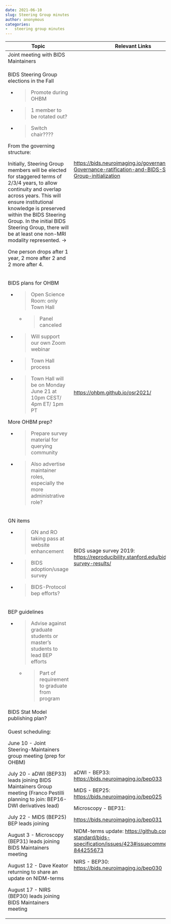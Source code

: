 ```yaml
---
date: 2021-06-10
slug: Steering Group minutes
author: anonymous
categories:
-   steering group minutes
---
```


<!-- more -->

<table>
 <thead>
  <tr class="header">
   <th>
    Topic
   </th>
   <th>
    Relevant Links
   </th>
  </tr>
 </thead>
 <tbody>
  <tr class="odd">
   <td>
    Joint meeting with BIDS Maintainers
   </td>
   <td>
   </td>
  </tr>
  <tr class="even">
   <td>
    <p>
     BIDS Steering Group elections in the Fall
    </p>
    <ul>
     <li>
      <blockquote>
       <p>
        Promote during OHBM
       </p>
      </blockquote>
     </li>
     <li>
      <blockquote>
       <p>
        1 member to be rotated out?
       </p>
      </blockquote>
     </li>
     <li>
      <blockquote>
       <p>
        Switch chair????
       </p>
      </blockquote>
     </li>
    </ul>
    <p>
     From the governing structure:
    </p>
    <p>
     Initially, Steering Group members will be elected for staggered terms of 2/3/4 years, to allow continuity and overlap across years. This will ensure institutional knowledge is preserved within the BIDS Steering Group. In the initial BIDS Steering Group, there will be at least one non-MRI modality represented. -&gt;
    </p>
    <p>
     One person drops after 1 year, 2 more after 2 and 2 more after 4.
    </p>
   </td>
   <td>
    <a href="https://bids.neuroimaging.io/governance.html#c-Governance-ratification-and-BIDS-Steering-Group-initialization">
     <span class="underline">
      https://bids.neuroimaging.io/governance.html#c-Governance-ratification-and-BIDS-Steering-Group-initialization
     </span>
    </a>
   </td>
  </tr>
  <tr class="odd">
   <td>
    <p>
     BIDS plans for OHBM
    </p>
    <ul>
     <li>
      <blockquote>
       <p>
        Open Science Room: only Town Hall
       </p>
      </blockquote>
      <ul>
       <li>
        <blockquote>
         <p>
          Panel canceled
         </p>
        </blockquote>
       </li>
      </ul>
     </li>
     <li>
      <blockquote>
       <p>
        Will support our own Zoom webinar
       </p>
      </blockquote>
     </li>
     <li>
      <blockquote>
       <p>
        Town Hall process
       </p>
      </blockquote>
     </li>
     <li>
      <blockquote>
       <p>
        Town Hall will be on Monday June 21 at 10pm CEST/ 4pm ET/ 1pm PT
       </p>
      </blockquote>
     </li>
    </ul>
    <p>
     More OHBM prep?
    </p>
    <ul>
     <li>
      <blockquote>
       <p>
        Prepare survey material for querying community
       </p>
      </blockquote>
     </li>
     <li>
      <blockquote>
       <p>
        Also advertise maintainer roles, especially the more administrative role?
       </p>
      </blockquote>
     </li>
    </ul>
   </td>
   <td>
    <p>
     <a href="https://ohbm.github.io/osr2021/">
      <span class="underline">
       https://ohbm.github.io/osr2021/
      </span>
     </a>
    </p>
   </td>
  </tr>
  <tr class="even">
   <td>
    <p>
     GN items
    </p>
    <ul>
     <li>
      <blockquote>
       <p>
        GN and RO taking pass at website enhancement
       </p>
      </blockquote>
     </li>
     <li>
      <blockquote>
       <p>
        BIDS adoption/usage survey
       </p>
      </blockquote>
     </li>
     <li>
      <blockquote>
       <p>
        BIDS-Protocol bep efforts?
       </p>
      </blockquote>
     </li>
    </ul>
   </td>
   <td>
    BIDS usage survey 2019:
    <a href="https://reproducibility.stanford.edu/bids-usage-survey-results/">
     <span class="underline">
      https://reproducibility.stanford.edu/bids-usage-survey-results/
     </span>
    </a>
   </td>
  </tr>
  <tr class="odd">
   <td>
    <p>
     BEP guidelines
    </p>
    <ul>
     <li>
      <blockquote>
       <p>
        Advise against graduate students or master’s students to lead BEP efforts
       </p>
      </blockquote>
      <ul>
       <li>
        <blockquote>
         <p>
          Part of requirement to graduate from program
         </p>
        </blockquote>
       </li>
      </ul>
     </li>
    </ul>
   </td>
   <td>
   </td>
  </tr>
  <tr class="even">
   <td>
    BIDS Stat Model publishing plan?
   </td>
   <td>
   </td>
  </tr>
  <tr class="odd">
   <td>
    <p>
     Guest scheduling:
    </p>
    <p>
     June 10 - Joint Steering-Maintainers group meeting (prep for OHBM)
    </p>
    <p>
     July 20 - aDWI (BEP33) leads joining BIDS Maintainers Group meeting (Franco Pestilli planning to join: BEP16-DWI derivatives lead)
    </p>
    <p>
     July 22 - MIDS (BEP25) BEP leads joining
    </p>
    <p>
     August 3 - Microscopy (BEP31) leads joining BIDS Maintainers meeting
    </p>
    <p>
     August 12 - Dave Keator returning to share an update on NIDM-terms
    </p>
    <p>
     August 17 - NIRS (BEP30) leads joining BIDS Maintainers meeting
    </p>
   </td>
   <td>
    <p>
     aDWI - BEP33:
     <a href="https://bids.neuroimaging.io/bep033">
      <span class="underline">
       https://bids.neuroimaging.io/bep033
      </span>
     </a>
    </p>
    <p>
     MIDS - BEP25:
     <a href="https://bids.neuroimaging.io/bep025">
      <span class="underline">
       https://bids.neuroimaging.io/bep025
      </span>
     </a>
    </p>
    <p>
     Microscopy - BEP31:
    </p>
    <p>
     <a href="https://bids.neuroimaging.io/bep031">
      <span class="underline">
       https://bids.neuroimaging.io/bep031
      </span>
     </a>
    </p>
    <p>
     NIDM-terms update:
     <a href="https://github.com/bids-standard/bids-specification/issues/423#issuecomment-844255673">
      <span class="underline">
       https://github.com/bids-standard/bids-specification/issues/423#issuecomment-844255673
      </span>
     </a>
    </p>
    <p>
     NIRS - BEP30:
     <a href="https://bids.neuroimaging.io/bep030">
      <span class="underline">
       https://bids.neuroimaging.io/bep030
      </span>
     </a>
    </p>
   </td>
  </tr>
 </tbody>
</table>
